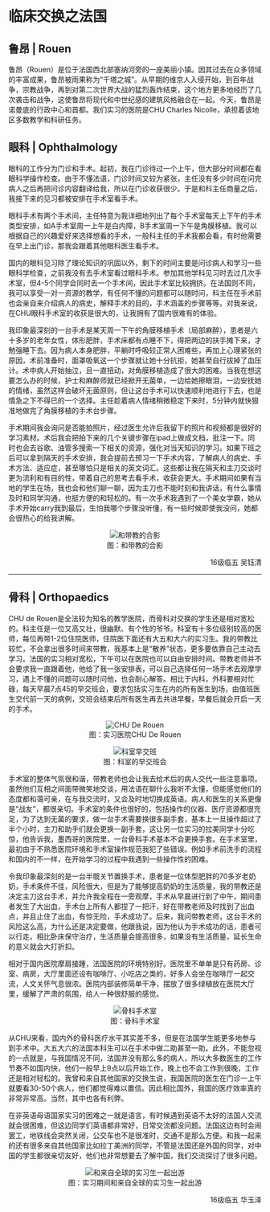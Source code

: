 # 临床交换之法国

## 鲁昂 | Rouen

鲁昂（Rouen）是位于法国西北部塞纳河旁的一座美丽小镇。因其过去在众多领域的丰富成果，鲁昂被雨果称为“千塔之城”。从早期的维京人入侵开始，到百年战争，宗教战争，再到对第二次世界大战的猛烈轰炸结束，这个地方更多地经历了几次袭击和战争，这使鲁昂将现代和中世纪感的建筑风格融合在一起。今天，鲁昂是诺曼底的行政中心和首都。我们实习的医院是CHU Charles Nicolle，承担着该地区多数教学和科研任务。

## 眼科 | Ophthalmology

眼科的工作分为门诊和手术。起初，我在门诊待过一个上午，但大部分时间都在看眼科学操作检查。由于不懂法语，门诊时间又较为紧张，主任没有多少时间在问完病人之后再把问诊内容翻译给我，所以在门诊收获很少。于是和科主任商量之后，我接下来的见习都被安排在手术室看手术。

眼科手术有两个手术间，主任特意为我详细地列出了每个手术室每天上下午的手术类型安排，如A手术室周一上午是白内障，B手术室周一下午是角膜移植。我可以根据自己的兴趣爱好来选择想看的手术，一般科主任的手术我都会看，有时他需要在早上出门诊，那我会跟着其他眼科医生看手术。

国内的眼科见习除了理论知识的巩固以外，剩下的时间主要是问诊病人和学习一些眼科学检查，之前我没有去手术室看过眼科手术。参加其他学科见习时去过几次手术室，但4-5个同学会同时去一个手术间，因此手术室比较拥挤。在法国则不同，我可以享受一对一资源的教学，有任何不懂的问题都可以随时问，科主任在手术前也会亲自来介绍病人的病史，解释手术的目的，手术涵盖的步骤等等。对我来说，在CHU眼科手术室的收获是很大的，让我拥有了国内很难有的体验。

我印象最深刻的一台手术是某天周一下午的角膜移植手术（局部麻醉），患者是六十多岁的老年女性，体形肥胖，手术床都有点睡不下，得把两边的扶手摊下来，才勉强睡下去。因为病人本身肥胖，平躺时呼吸较正常人困难些，再加上心理紧张的原因，术前准备时，面罩吸氧这一个步骤就让她十分抗拒，她甚至自行拔掉了血压计。术中病人开始抽泣，且一直扭动，对角膜移植造成了很大的困难。当我在想这要怎么办的时候，护士和麻醉师就已经掀开无菌单，一边给她擦眼泪，一边安抚她的情绪，虽然这样会破坏无菌原则，但让这台手术可以快速顺利地进行下去，也是情急之下不得已的一个选择。主任趁着病人情绪稍微稳定下来时，5分钟内就快狠准地做完了角膜移植的手术台步骤。

手术期间我会询问是否能拍照片，经过医生允许后我留下的照片和视频都是很好的学习素材。术后我会把拍下来的几个关键步骤在ipad上做成文档，批注一下。同时也会去谷歌、油管多搜索一下相关的资源，强化对当天知识的学习。如果下班之后可以拿到隔天的手术安排，我会提前去预习一下手术内容，了解病人的病史、手术方法、适应症，甚至哪怕只是相关的英文词汇。这些都让我在隔天和主刀交谈时更为流利和有目的性，带着自己的思考去看手术，收获会更大。手术期间如果有当地的学生在场，我也会和他们聊一聊，因为主刀也不能时刻和我讲话，有什么事情及时和同学沟通，也挺方便的和轻松的。有一次手术我遇到了一个美女学霸，她从手术开始carry我到最后，生怕我哪个步骤没听懂，有一些时候即使我没问，她都会很热心的给我讲解。

<p align="center">
<img src="https://cdn.jsdelivr.net/gh/zcx980605/Survive_XYSM_dev@master/Image/Ch7_2-3_1.webp" alt="和带教的合影">
<br/>图：和带教的合影
</p>
<p align="right">16级临五 吴钰清</p>

----

## 骨科 | Orthopaedics

CHU de Rouen是全法较为知名的教学医院，而骨科对交换的学生还是相对宽松的。科主任是一位又高又壮，很幽默、有个性的爷爷。科室有十多位级别较高的医师，每位再带1-2位住院医师，住院医下面还有大五和大六的实习生。我的带教比较忙，不会拿出很多时间来带教，我基本上是“散养”状态，更多要依靠自己主动去学习。法国的实习相对宽松，下午可以在医院也可以自由安排时间。带教老师并不会要求我一直跟着他，他给了我一张安排表，可以自己选择任何一场手术去观摩学习，遇上不懂的问题可以随时问他，也会耐心解答。相比于内科，外科要相对忙碌，每天早晨7点45的早交班会，要求包括实习生在内的所有医生到场，由值班医生交代前一天的病例，交班会结束后所有医生再去共进早餐，早餐后就会开启一天的手术。

<p align="center">
<img src="https://cdn.jsdelivr.net/gh/zcx980605/Survive_XYSM_dev@master/Image/Ch7_2-3_2.jpeg" alt="CHU De Rouen">
<br/>图：实习医院CHU De Rouen
</p>
<p align="center">
<img src="https://cdn.jsdelivr.net/gh/zcx980605/Survive_XYSM_dev@master/Image/Ch7_2-3_3.jpeg" alt="科室早交班">
<br/>图：科室的早交班会
</p>

手术室的整体气氛很和谐，带教老师也会让我去给术后的病人交代一些注意事项。虽然他们互相之间面带微笑地交谈，用法语在聊什么我听不太懂，但能感觉他们的态度都和蔼可亲，在与我交流时，又会及时地切换成英语。病人和医生的关系更像是“战友”，都很亲切。手术室的条件也很好的，包括操作的仪器、医疗资源都很充足，为了达到无菌的要求，做一台手术需要换很多副手套，基本上一旦操作超过了半个小时，主刀和助手们就会更换一副手套，这让另一位实习的拉美同学十分吃惊，他告诉我，墨西哥的医院里，一台骨科手术基本不会更换手套。在手术室里，最初由于不熟悉医院环境和手术室操作规范我犯了些错误。例如手术前洗手的流程和国内的不一样，在开始学习的过程中我遇到一些操作性的困难。

令我印象最深刻的是一台半髋关节置换手术，患者是一位体型肥胖的70多岁老奶奶，手术条件不佳，风险很大，但是为了能够提高奶奶的生活质量，我的带教还是决定主刀这台手术，并允许我全程在一旁观摩，手术从早晨进行到了中午，期间患者发生了大出血，手术台上所有人都捏了一把汗，好在带教老师及时找到了出血点，并且止住了出血，有惊无险，手术成功了。后来，我问带教老师，这台手术的风险这么高，为什么还是决定要做，他跟我说，因为他认为手术成功的话，患者可以行走，相比卧床保守治疗，生活质量会提高很多，如果没有生活质量，延长生命的意义就会大打折扣。

相对于国内医院摩肩接踵，法国医院的环境特别好。医院里不单单是只有药房、诊室、病房，大厅里面还设有咖啡厅、小吃店之类的，好多人会坐在咖啡厅一起交流，人文关怀气息很浓。医院内部装修简单干净，摆放了很多绿植放在医院大厅里，缓解了严肃的氛围，给人一种很舒服的感觉。

<p align="center">
<img src="https://cdn.jsdelivr.net/gh/zcx980605/Survive_XYSM_dev@master/Image/Ch7_2-3_4.jpeg" alt="骨科手术室">
<br/>图：骨科手术室
</p>

从CHU来看，国内外的骨科医疗水平其实差不多，但是在法国学生能更多地参与到手术中。大五大六的法国本科生可以在手术中做二助甚至一助。此外，不能忽视的一点就是，与我国情况不同，法国并没有那么多的病人，所以大多数医生的工作节奏不如国内快，他们一般早上9点以后开始工作，晚上也不会工作到很晚，工作还是相对轻松的。我曾和来自其他国家的交换生说，我国医院的医生在门诊一上午就要看30-50个病人，他们都觉得难以置信。因此相比国外，我国的医疗效率真的非常非常高。当然，其中也各有利弊。

在非英语母语国家实习的困难之一就是语言，有时候遇到英语不太好的法国人交流就会很困难，但这边同学们英语都非常好，日常交流都没问题。法国这边有时会闹罢工，地铁线会突然关闭，公交车也不是很准时，交通不是那么方便。和我一起来的还有很多来自其他国家比如拉丁美洲的同学，不管是法国还是外国的同学，对中国的学生都很亲切友好，他们也非常想要去了解中国，我们交流探讨了很多问题。

<p align="center">
<img src="https://cdn.jsdelivr.net/gh/zcx980605/Survive_XYSM_dev@master/Image/Ch7_2-3_5.jpeg" alt="和来自全球的实习生一起出游">
<br/>图：实习期间和来自全球的实习生一起出游
</p>
<p align="right">16级临五 华玉泽</p>